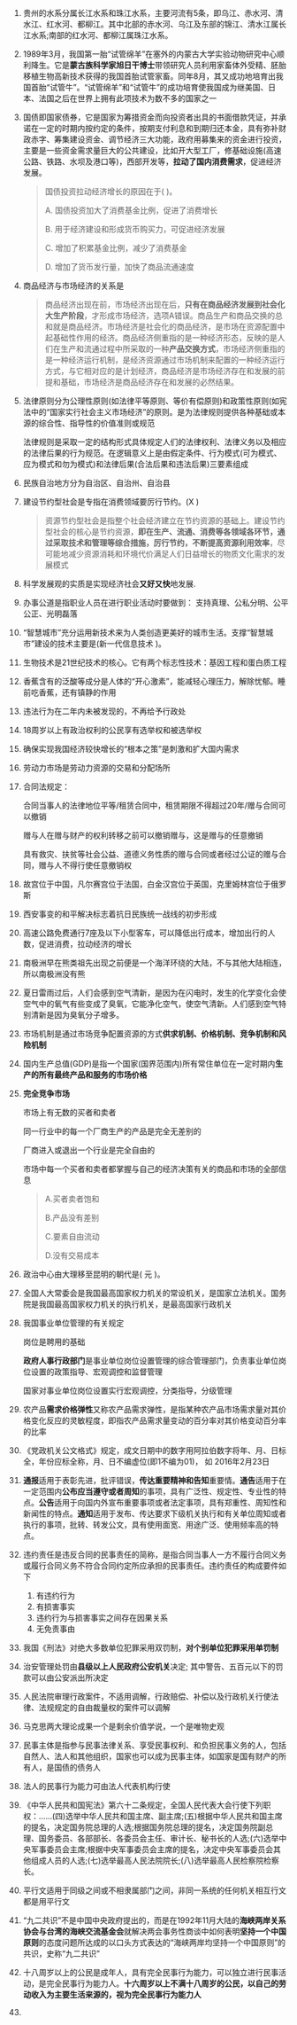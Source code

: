 1. 贵州的水系分属长江水系和珠江水系，主要河流有5条，即乌江、赤水河、清水江、红水河、都柳江。其中北部的赤水河、乌江及东部的锦江、清水江属长江水系;南部的红水河、都柳江属珠江水系。

2. 1989年3月，我国第一胎“试管绵羊”在塞外的内蒙古大学实验动物研究中心顺利降生。它是**蒙古族科学家旭日干博士**带领研究人员利用家畜体外受精、胚胎移植生物高新技术获得的我国首胎试管家畜。同年8月，其又成功地培育出我国首胎“试管牛”。“试管绵羊”和“试管牛”的成功培育使我国成为继美国、日本、法国之后在世界上拥有此项技术为数不多的国家之一

3. 国债即国家债券，它是国家为筹措资金而向投资者出具的书面借款凭证，并承诺在一定的时期内按约定的条件，按期支付利息和到期归还本金，具有弥补财政赤字、筹集建设资金、调节经济三大功能，政府用募集来的资金进行投资，主要是一些资金需求量巨大的公共建设，比如开大型工厂，修基础设施(高速公路、铁路、水坝及港口等)，西部开发等，**拉动了国内消费需求**，促进经济发展。

   > 国债投资拉动经济增长的原因在于( )。
   >
   > A. 国债投资加大了消费基金比例，促进了消费增长
   >
   > B. 用于经济建设和形成货币购买力，可促进经济发展
   >
   > C. 增加了积累基金比例，减少了消费基金
   >
   > D. 增加了货币发行量，加快了商品流通速度

4. 商品经济与市场经济的关系是

   > 商品经济出现在前，市场经济出现在后，**只有在商品经济发展到社会化大生产阶段**，才形成市场经济，选项A错误。商品生产和商品交换的总和就是商品经济。市场经济是社会化的商品经济，是市场在资源配置中起基础性作用的经济。商品经济侧重指的是一种经济形态，反映的是人们在生产和流通过程中所采取的一种**产品交换方式**，市场经济侧重指的是一种经济运行机制，是经济资源通过市场机制来配置的一种经济运行方式，与它相对应的是计划经济，商品经济是市场经济存在和发展的前提和基础，市场经济是商品经济存在和发展的必然结果。

5. 法律原则分为公理性原则(如法律平等原则、等价有偿原则)和政策性原则(如宪法中的“国家实行社会主义市场经济”的原则。是为法律规则提供各种基础或本源的综合性、指导性的价值准则或规范

   法律规则是采取一定的结构形式具体规定人们的法律权利、法律义务以及相应的法律后果的行为规范。在逻辑意义上是由假定条件、行为模式(可为模式、应为模式和勿为模式)和法律后果(合法后果和违法后果)三要素组成

6. 民族自治地方分为自治区、自治州、自治县

7. 建设节约型社会是专指在消费领域要厉行节约。(X )

   > 资源节约型社会是指整个社会经济建立在节约资源的基础上。建设节约型社会的核心是节约资源，**即在生产、流通、消费等各领域各环节，通过采取技术和管理等综合措施，厉行节约，不断提高资源利用效率**，尽可能地减少资源消耗和环境代价满足人们日益增长的物质文化需求的发展模式

8. 科学发展观的实质是实现经济社会**又好又快**地发展.

9. 办事公道是指职业人员在进行职业活动时要做到： 支持真理、公私分明、公平公正、光明磊落

10.  “智慧城市”充分运用新技术来为人类创造更美好的城市生活。支撑“智慧城市”建设的技术主要是(新一代信息技术 )。

11. 生物技术是21世纪技术的核心。它有两个标志性技术：基因工程和蛋白质工程

12. 香蕉含有的泛酸等成分是人体的“开心激素”，能减轻心理压力，解除忧郁。睡前吃香蕉，还有镇静的作用

13. 违法行为在二年内未被发现的，不再给予行政处

14. 18周岁以上有政治权利的公民享有选举权和被选举权

15. 确保实现我国经济较快增长的“根本之策”是刺激和扩大国内需求

16. 劳动力市场是劳动力资源的交易和分配场所

17. 合同法规定：

    合同当事人的法律地位平等/租赁合同中，租赁期限不得超过20年/赠与合同可以撤销

    赠与人在赠与财产的权利转移之前可以撤销赠与，这是赠与的任意撤销

    具有救灾、扶贫等社会公益、道德义务性质的赠与合同或者经过公证的赠与合同，赠与人不得行使任意撤销权

18. 故宫位于中国，凡尔赛宫位于法国，白金汉宫位于英国，克里姆林宫位于俄罗斯

19. 西安事变的和平解决标志着抗日民族统一战线的初步形成

20. 高速公路免费通行7座及以下小型客车，可以降低出行成本，增加出行的人数，促进消费，拉动经济的增长

21. 南极洲早在熊类祖先出现之前便是一个海洋环绕的大陆，不与其他大陆相连，所以南极洲没有熊

22. 夏日雷雨过后，人们会感到空气清新，是因为在闪电时，发生的化学变化会使空气中的氧气有些变成了臭氧，它能净化空气，使空气清新。人们感到空气特别清新是因为臭氧分子增多。

23. 市场机制是通过市场竞争配置资源的方式**供求机制、价格机制、竞争机制和风险机制**

24. 国内生产总值(GDP)是指一个国家(国界范围内)所有常住单位在一定时期内**生产的所有最终产品和服务的市场价格**

25. **完全竞争市场**

    市场上有无数的买者和卖者

    同一行业中的每一个厂商生产的产品是完全无差别的

    厂商进入或退出一个行业是完全自由的

    市场中每一个买者和卖者都掌握与自己的经济决策有关的商品和市场的全部信息

    > A.买者卖者饱和
    >
    > B.产品没有差别
    >
    > C.要素自由流动
    >
    > D.没有交易成本

26. 政治中心由大理移至昆明的朝代是( 元 )。

27. 全国人大常委会是我国最高国家权力机关的常设机关，是国家立法机关。国务院是我国最高国家权力机关的执行机关，是最高国家行政机关

28. 我国事业单位管理的有关规定

    岗位是聘用的基础

    **政府人事行政部门**是事业单位岗位设置管理的综合管理部门，负责事业单位岗位设置的政策指导、宏观调控和监督管理

    国家对事业单位岗位设置实行宏观调控，分类指导，分级管理

34. 农产品**需求价格弹性**又称农产品需求弹性，是指某种农产品市场需求量对其价格变化反应的灵敏程度，即指农产品需求量变动的百分率对其价格变动百分率的比率

30. 《党政机关公文格式》规定，成文日期中的数字用阿拉伯数字将年、月、日标全，年份应标全称，月、日不编虚位(即1不编为01)， 如 2016年2月23日

31. **通报**适用于表彰先进，批评错误，**传达重要精神和告知**重要情。**通告**适用于在一定范围内**公布应当遵守或者周知**的事项，具有广泛性、规定性、专业性的特点。**公告**适用于向国内外宣布重要事项或者法定事项，具有郑重性、周知性和新闻性的特点。**通知**适用于发布、传达要求下级机关执行和有关单位周知或者执行的事项，批转、转发公文，具有使用面宽、用途广泛、使用频率高的特点。

32. 违约责任是违反合同的民事责任的简称，是指合同当事人一方不履行合同义务或履行合同义务不符合合同约定所应承担的民事责任。违约责任的构成要件如下

    1. 有违约行为
    2. 有损害事实
    3. 违约行为与损害事实之间存在因果关系
    4. 无免责事由

33. 我国《刑法》对绝大多数单位犯罪采用双罚制，**对个别单位犯罪采用单罚制**

34. 治安管理处罚由**县级以上人民政府公安机关**决定; 其中警告、五百元以下的罚款可以由公安派出所决定

35. 人民法院审理行政案件，不适用调解，行政赔偿、补偿以及行政机关行使法律、法规规定的自由裁量权的案件可以调解

36. 马克思两大理论成果一个是剩余价值学说，一个是唯物史观

37. 民事主体是指参与民事法律关系、享受民事权利、和负担民事义务的人，包括自然人、法人和其他组织，国家也可以成为民事主体，如国家是国有财产的所有人，是国债的债务人

38. 法人的民事行为能力可由法人代表机构行使

39. 《中华人民共和国宪法》第六十二条规定，全国人民代表大会行使下列职权：……(四)选举中华人民共和国主席、副主席;(五)根据中华人民共和国主席的提名，决定国务院总理的人选;根据国务院总理的提名，决定国务院副总理、国务委员、各部部长、各委员会主任、审计长、秘书长的人选;(六)选举中央军事委员会主席;根据中央军事委员会主席的提名，决定中央军事委员会其他组成人员的人选;(七)选举最高人民法院院长;(八)选举最高人民检察院检察长。

40. 平行文适用于同级之间或不相隶属部门之间，非同一系统的任何机关相互行文都是用平行文

41. “九二共识”不是中国中央政府提出的，而是在1992年11月大陆的**海峡两岸关系协会与台湾的海峡交流基金会**就解决两会事务性商谈中如何表明**坚持一个中国原则**的态度问题所达成的以口头方式表达的“海峡两岸均坚持一个中国原则”的共识，史称“九二共识”

42. 十八周岁以上的公民是成年人，具有完全民事行为能力，可以独立进行民事活动，是完全民事行为能力人。**十六周岁以上不满十八周岁的公民，以自己的劳动收入为主要生活来源的，视为完全民事行为能力人**

43. 

    

    

    

    